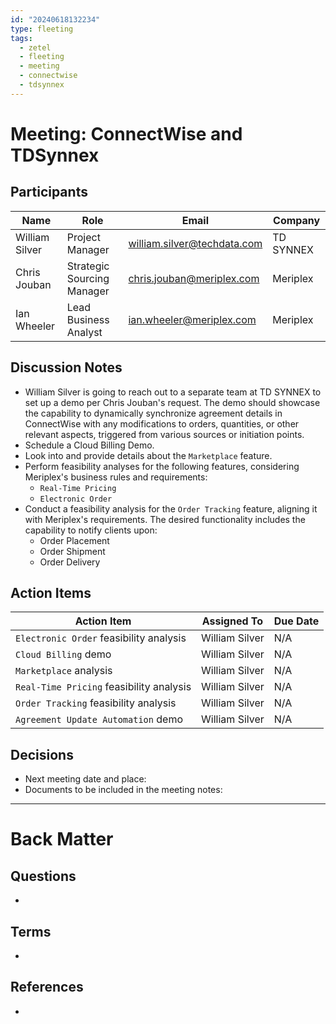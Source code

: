 ```yaml
---
id: "20240618132234"
type: fleeting
tags:
  - zetel
  - fleeting
  - meeting
  - connectwise
  - tdsynnex
---
```


# Meeting: ConnectWise and TDSynnex

## Participants

| Name           | Role                       | Email                       | Company   |
| -------------- | -------------------------- | --------------------------- | --------- |
| William Silver | Project Manager            | william.silver@techdata.com | TD SYNNEX |
| Chris Jouban   | Strategic Sourcing Manager | chris.jouban@meriplex.com   | Meriplex  |
| Ian Wheeler    | Lead Business Analyst      | ian.wheeler@meriplex.com    | Meriplex  |

## Discussion Notes

- William Silver is going to reach out to a separate team at TD SYNNEX to set up a demo per Chris Jouban's request. The demo should showcase the capability to dynamically synchronize agreement details in ConnectWise with any modifications to orders, quantities, or other relevant aspects, triggered from various sources or initiation points.
- Schedule a Cloud Billing Demo.
- Look into and provide details about the `Marketplace` feature.
- Perform feasibility analyses for the following features, considering Meriplex's business rules and requirements:
	 - `Real-Time Pricing`
	 - `Electronic Order`
- Conduct a feasibility analysis for the `Order Tracking` feature, aligning it with Meriplex's requirements. The desired functionality includes the capability to notify clients upon:
	 - Order Placement
	 - Order Shipment
	 - Order Delivery

## Action Items

| Action Item                              | Assigned To    | Due Date |
| ---------------------------------------- | -------------- | -------- |
| `Electronic Order` feasibility analysis  | William Silver | N/A      |
| `Cloud Billing` demo                     | William Silver | N/A      |
| `Marketplace` analysis                   | William Silver | N/A      |
| `Real-Time Pricing` feasibility analysis | William Silver | N/A      |
| `Order Tracking` feasibility analysis    | William Silver | N/A      |
| `Agreement Update Automation` demo       | William Silver | N/A      |

## Decisions
<!-- Record of decisions you make in this meeting -->
- Next meeting date and place: 
- Documents to be included in the meeting notes:


---
# Back Matter
## Questions
<!-- What remains for you to consider? --> 
- 

## Terms
<!-- Links to definition pages -->
- 

## References
<!-- Links to pages not referenced in the content -->
-
